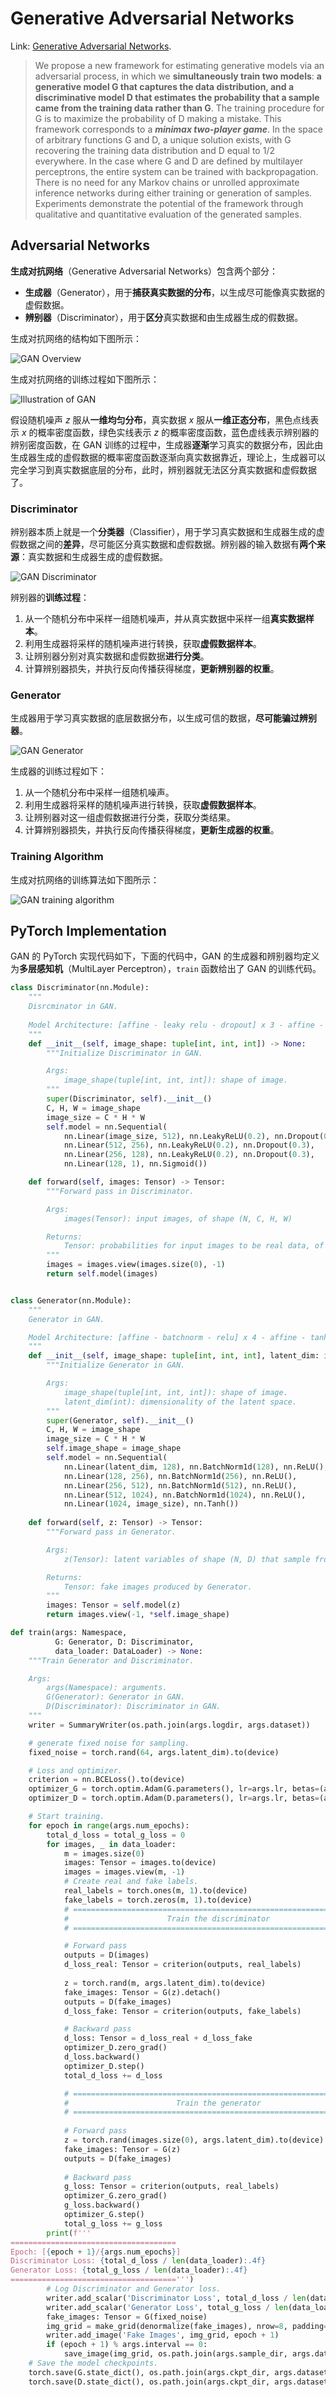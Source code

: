 # Generative Adversarial Networks

Link: [Generative Adversarial Networks](https://papers.nips.cc/paper_files/paper/2014/hash/5ca3e9b122f61f8f06494c97b1afccf3-Abstract.html).

> We propose a new framework for estimating generative models via an adversarial process, in which we **simultaneously train two models**: **a generative model G that captures the data distribution, and a discriminative model D that estimates the probability that a sample came from the training data rather than G**. The training procedure for G is to maximize the probability of D making a mistake. This framework corresponds to a ***minimax two-player game***. In the space of arbitrary functions G and D, a unique solution exists, with G recovering the training data distribution and D equal to 1/2 everywhere. In the case where G and D are defined  by multilayer perceptrons, the entire system can be trained with backpropagation. There is no need for any Markov chains or unrolled approximate inference networks during either training or generation of samples. Experiments demonstrate the potential of the framework through qualitative and quantitative evaluation of the generated samples.





## Adversarial Networks

**生成对抗网络**（Generative Adversarial Networks）包含两个部分：

- **生成器**（Generator），用于**捕获真实数据的分布**，以生成尽可能像真实数据的虚假数据。
- **辨别器**（Discriminator），用于**区分**真实数据和由生成器生成的假数据。

生成对抗网络的结构如下图所示：

![GAN Overview](./assets/GAN-overview.png)

生成对抗网络的训练过程如下图所示：

![Illustration of GAN](./assets/illustration-of-GAN.png)

假设随机噪声 $z$ 服从**一维均匀分布**，真实数据 $x$ 服从**一维正态分布**，黑色点线表示 $x$ 的概率密度函数，绿色实线表示 $z$ 的概率密度函数，蓝色虚线表示辨别器的辨别密度函数，在 GAN 训练的过程中，生成器**逐渐**学习真实的数据分布，因此由生成器生成的虚假数据的概率密度函数逐渐向真实数据靠近，理论上，生成器可以完全学习到真实数据底层的分布，此时，辨别器就无法区分真实数据和虚假数据了。



### Discriminator

辨别器本质上就是一个**分类器**（Classifier），用于学习真实数据和生成器生成的虚假数据之间的**差异**，尽可能区分真实数据和虚假数据。辨别器的输入数据有**两个来源**：真实数据和生成器生成的虚假数据。

![GAN Discriminator](./assets/GAN-discriminator.png)

辨别器的**训练过程**：

1. 从一个随机分布中采样一组随机噪声，并从真实数据中采样一组**真实数据样本**。
2. 利用生成器将采样的随机噪声进行转换，获取**虚假数据样本**。
3. 让辨别器分别对真实数据和虚假数据**进行分类**。
4. 计算辨别器损失，并执行反向传播获得梯度，**更新辨别器的权重**。



### Generator

生成器用于学习真实数据的底层数据分布，以生成可信的数据，**尽可能骗过辨别器**。

![GAN Generator](./assets/GAN-generator.png)

生成器的训练过程如下：

1. 从一个随机分布中采样一组随机噪声。
2. 利用生成器将采样的随机噪声进行转换，获取**虚假数据样本**。
3. 让辨别器对这一组虚假数据进行分类，获取分类结果。
4. 计算辨别器损失，并执行反向传播获得梯度，**更新生成器的权重**。



### Training Algorithm

生成对抗网络的训练算法如下图所示：

![GAN training algorithm](./assets/GAN-training-algorithm.png)



## PyTorch Implementation

GAN 的 PyTorch 实现代码如下，下面的代码中，GAN 的生成器和辨别器均定义为**多层感知机**（MultiLayer Perceptron），`train` 函数给出了 GAN 的训练代码。

```python
class Discriminator(nn.Module):
    """
    Disrcminator in GAN.
    
    Model Architecture: [affine - leaky relu - dropout] x 3 - affine - sigmoid
    """
    def __init__(self, image_shape: tuple[int, int, int]) -> None:
        """Initialize Discriminator in GAN.

        Args:
            image_shape(tuple[int, int, int]): shape of image.
        """
        super(Discriminator, self).__init__()
        C, H, W = image_shape
        image_size = C * H * W
        self.model = nn.Sequential(
            nn.Linear(image_size, 512), nn.LeakyReLU(0.2), nn.Dropout(0.3),
            nn.Linear(512, 256), nn.LeakyReLU(0.2), nn.Dropout(0.3),
            nn.Linear(256, 128), nn.LeakyReLU(0.2), nn.Dropout(0.3),
            nn.Linear(128, 1), nn.Sigmoid())

    def forward(self, images: Tensor) -> Tensor:
        """Forward pass in Discriminator.

        Args:
            images(Tensor): input images, of shape (N, C, H, W)

        Returns:
            Tensor: probabilities for input images to be real data, of shape (N, 1).
        """
        images = images.view(images.size(0), -1)
        return self.model(images)


class Generator(nn.Module):
    """
    Generator in GAN.

    Model Architecture: [affine - batchnorm - relu] x 4 - affine - tanh
    """
    def __init__(self, image_shape: tuple[int, int, int], latent_dim: int) -> None:
        """Initialize Generator in GAN.

        Args:
            image_shape(tuple[int, int, int]): shape of image.
            latent_dim(int): dimensionality of the latent space.
        """
        super(Generator, self).__init__()
        C, H, W = image_shape
        image_size = C * H * W
        self.image_shape = image_shape
        self.model = nn.Sequential(
            nn.Linear(latent_dim, 128), nn.BatchNorm1d(128), nn.ReLU(),
            nn.Linear(128, 256), nn.BatchNorm1d(256), nn.ReLU(),
            nn.Linear(256, 512), nn.BatchNorm1d(512), nn.ReLU(),
            nn.Linear(512, 1024), nn.BatchNorm1d(1024), nn.ReLU(),
            nn.Linear(1024, image_size), nn.Tanh())
    
    def forward(self, z: Tensor) -> Tensor:
        """Forward pass in Generator.

        Args:
            z(Tensor): latent variables of shape (N, D) that sample from a distribution.

        Returns:
            Tensor: fake images produced by Generator.
        """
        images: Tensor = self.model(z)
        return images.view(-1, *self.image_shape)

def train(args: Namespace, 
          G: Generator, D: Discriminator, 
          data_loader: DataLoader) -> None:
    """Train Generator and Discriminator.

    Args:
        args(Namespace): arguments.
        G(Generator): Generator in GAN.
        D(Discriminator): Discriminator in GAN.
    """
    writer = SummaryWriter(os.path.join(args.logdir, args.dataset))

    # generate fixed noise for sampling.
    fixed_noise = torch.rand(64, args.latent_dim).to(device)

    # Loss and optimizer.
    criterion = nn.BCELoss().to(device)
    optimizer_G = torch.optim.Adam(G.parameters(), lr=args.lr, betas=(args.beta1, args.beta2))
    optimizer_D = torch.optim.Adam(D.parameters(), lr=args.lr, betas=(args.beta1, args.beta2))

    # Start training.
    for epoch in range(args.num_epochs):
        total_d_loss = total_g_loss = 0
        for images, _ in data_loader:
            m = images.size(0)
            images: Tensor = images.to(device)
            images = images.view(m, -1)
            # Create real and fake labels.
            real_labels = torch.ones(m, 1).to(device)
            fake_labels = torch.zeros(m, 1).to(device)
            # ================================================================== #
            #                      Train the discriminator                       #
            # ================================================================== #

            # Forward pass
            outputs = D(images)
            d_loss_real: Tensor = criterion(outputs, real_labels)
            
            z = torch.rand(m, args.latent_dim).to(device)
            fake_images: Tensor = G(z).detach()
            outputs = D(fake_images)
            d_loss_fake: Tensor = criterion(outputs, fake_labels)

            # Backward pass
            d_loss: Tensor = d_loss_real + d_loss_fake
            optimizer_D.zero_grad()
            d_loss.backward()
            optimizer_D.step()
            total_d_loss += d_loss

            # ================================================================== #
            #                        Train the generator                         #
            # ================================================================== #
            
            # Forward pass
            z = torch.rand(images.size(0), args.latent_dim).to(device)
            fake_images: Tensor = G(z)
            outputs = D(fake_images)
            
            # Backward pass
            g_loss: Tensor = criterion(outputs, real_labels)
            optimizer_G.zero_grad()
            g_loss.backward()
            optimizer_G.step()
            total_g_loss += g_loss
        print(f'''
=====================================
Epoch: [{epoch + 1}/{args.num_epochs}]
Discriminator Loss: {total_d_loss / len(data_loader):.4f}
Generator Loss: {total_g_loss / len(data_loader):.4f}
=====================================''')
        # Log Discriminator and Generator loss.
        writer.add_scalar('Discriminator Loss', total_d_loss / len(data_loader), epoch + 1)
        writer.add_scalar('Generator Loss', total_g_loss / len(data_loader), epoch + 1)
        fake_images: Tensor = G(fixed_noise)
        img_grid = make_grid(denormalize(fake_images), nrow=8, padding=2)
        writer.add_image('Fake Images', img_grid, epoch + 1)
        if (epoch + 1) % args.interval == 0:
            save_image(img_grid, os.path.join(args.sample_dir, args.dataset, f'fake_images_{epoch + 1}.png'))
    # Save the model checkpoints.
    torch.save(G.state_dict(), os.path.join(args.ckpt_dir, args.dataset, 'G.ckpt'))
    torch.save(D.state_dict(), os.path.join(args.ckpt_dir, args.dataset, 'D.ckpt'))
```

